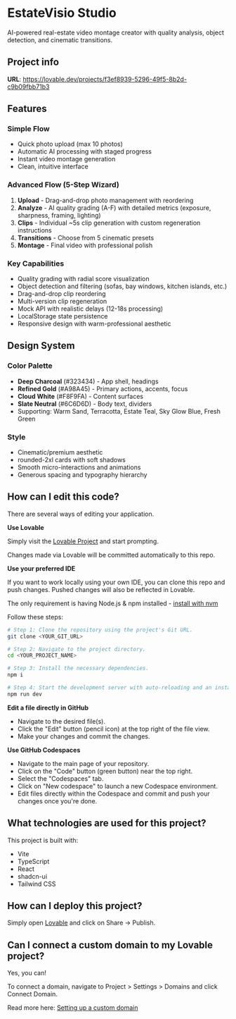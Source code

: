 # EstateVisio Studio

AI-powered real-estate video montage creator with quality analysis, object detection, and cinematic transitions.

## Project info

**URL**: https://lovable.dev/projects/f3ef8939-5296-49f5-8b2d-c9b09fbb71b3

## Features

### Simple Flow
- Quick photo upload (max 10 photos)
- Automatic AI processing with staged progress
- Instant video montage generation
- Clean, intuitive interface

### Advanced Flow (5-Step Wizard)
1. **Upload** - Drag-and-drop photo management with reordering
2. **Analyze** - AI quality grading (A-F) with detailed metrics (exposure, sharpness, framing, lighting)
3. **Clips** - Individual ~5s clip generation with custom regeneration instructions
4. **Transitions** - Choose from 5 cinematic presets
5. **Montage** - Final video with professional polish

### Key Capabilities
- Quality grading with radial score visualization
- Object detection and filtering (sofas, bay windows, kitchen islands, etc.)
- Drag-and-drop clip reordering
- Multi-version clip regeneration
- Mock API with realistic delays (12-18s processing)
- LocalStorage state persistence
- Responsive design with warm-professional aesthetic

## Design System

### Color Palette
- **Deep Charcoal** (#323434) - App shell, headings
- **Refined Gold** (#A98A45) - Primary actions, accents, focus
- **Cloud White** (#F8F9FA) - Content surfaces
- **Slate Neutral** (#6C6D6D) - Body text, dividers
- Supporting: Warm Sand, Terracotta, Estate Teal, Sky Glow Blue, Fresh Green

### Style
- Cinematic/premium aesthetic
- rounded-2xl cards with soft shadows
- Smooth micro-interactions and animations
- Generous spacing and typography hierarchy

## How can I edit this code?

There are several ways of editing your application.

**Use Lovable**

Simply visit the [Lovable Project](https://lovable.dev/projects/f3ef8939-5296-49f5-8b2d-c9b09fbb71b3) and start prompting.

Changes made via Lovable will be committed automatically to this repo.

**Use your preferred IDE**

If you want to work locally using your own IDE, you can clone this repo and push changes. Pushed changes will also be reflected in Lovable.

The only requirement is having Node.js & npm installed - [install with nvm](https://github.com/nvm-sh/nvm#installing-and-updating)

Follow these steps:

```sh
# Step 1: Clone the repository using the project's Git URL.
git clone <YOUR_GIT_URL>

# Step 2: Navigate to the project directory.
cd <YOUR_PROJECT_NAME>

# Step 3: Install the necessary dependencies.
npm i

# Step 4: Start the development server with auto-reloading and an instant preview.
npm run dev
```

**Edit a file directly in GitHub**

- Navigate to the desired file(s).
- Click the "Edit" button (pencil icon) at the top right of the file view.
- Make your changes and commit the changes.

**Use GitHub Codespaces**

- Navigate to the main page of your repository.
- Click on the "Code" button (green button) near the top right.
- Select the "Codespaces" tab.
- Click on "New codespace" to launch a new Codespace environment.
- Edit files directly within the Codespace and commit and push your changes once you're done.

## What technologies are used for this project?

This project is built with:

- Vite
- TypeScript
- React
- shadcn-ui
- Tailwind CSS

## How can I deploy this project?

Simply open [Lovable](https://lovable.dev/projects/f3ef8939-5296-49f5-8b2d-c9b09fbb71b3) and click on Share -> Publish.

## Can I connect a custom domain to my Lovable project?

Yes, you can!

To connect a domain, navigate to Project > Settings > Domains and click Connect Domain.

Read more here: [Setting up a custom domain](https://docs.lovable.dev/features/custom-domain#custom-domain)
